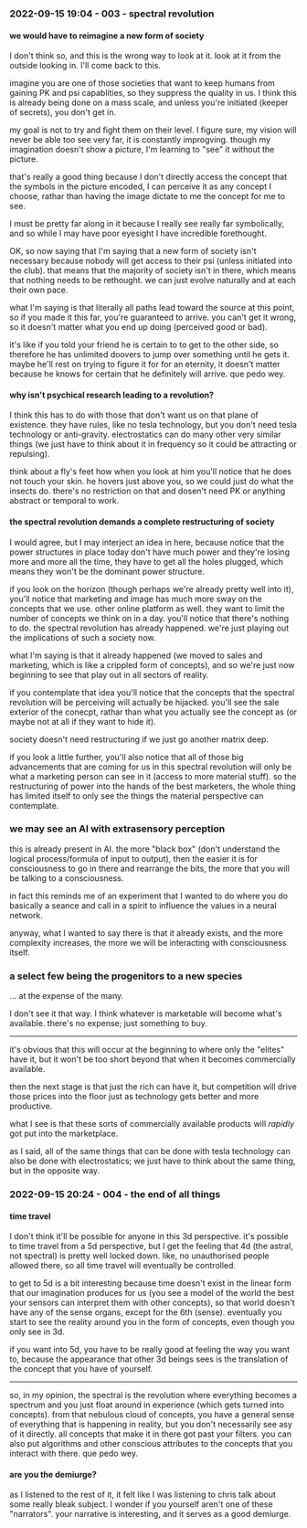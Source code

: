 ### 2022-09-15 19:04 - 003 - spectral revolution

#### we would have to reimagine a new form of society

I don't think so, and this is the wrong way to look at it. look at it from the outside looking in. I'll come back to this.

imagine you are one of those societies that want to keep humans from gaining PK and psi capablities, so they suppress the quality in us. I think this is already being done on a mass scale, and unless you're initiated (keeper of secrets), you don't get in.

my goal is not to try and fight them on their level. I figure sure, my vision will never be able too see very far, it is constantly improgving. though my imagination doesn't show a picture, I'm learning to "see" it without the picture.

that's really a good thing because I don't directly access the concept that the symbols in the picture encoded, I can perceive it as any concept I choose, rathar than having the image dictate to me the concept for me to see.

I must be pretty far along in it because I really see really far symbolically, and so while I may have poor eyesight I have incredible forethought.

OK, so now saying that I'm saying that a new form of society isn't necessary because nobody will get access to their psi (unless initiated into the club). that means that the majority of society isn't in there, which means that nothing needs to be rethought. we can just evolve naturally and at each their own pace.

what I'm saying is that literally all paths lead toward the source at this point, so if you made it this far, you're guaranteed to arrive. you can't get it wrong, so it doesn't matter what you end up doing (perceived good or bad).

it's like if you told your friend he is certain to to get to the other side, so therefore he has unlimited doovers to jump over something until he gets it. maybe he'll rest on trying to figure it for for an eternity, it doesn't matter because he knows for certain that he definitely will arrive. que pedo wey.

#### why isn't psychical research leading to a revolution?

I think this has to do with those that don't want us on that plane of existence. they have rules, like no tesla technology, but you don't need tesla technology or anti-gravity. electrostatics can do many other very similar things (we just have to think about it in frequency so it could be attracting or repulsing).

think about a fly's feet how when you look at him you'll notice that he does not touch your skin. he hovers just above you, so we could just do what the insects do. there's no restriction on that and dosen't need PK or anything abstract or temporal to work.

#### the spectral revolution demands a complete restructuring of society

I would agree, but I may interject an idea in here, because notice that the power structures in place today don't have much power and they're losing more and more all the time, they have to get all the holes plugged, which means they won't be the dominant power structure.

if you look on the horizon (though perhaps we're already pretty well into it), you'll notice that marketing and image has much more sway on the concepts that we use. other online platform as well. they want to limit the number of concepts we think on in a day. you'll notice that there's nothing to do. the spectral revolution has already happened. we're just playing out the implications of such a society now.

what I'm saying is that it already happened (we moved to sales and marketing, which is like a crippled form of concepts), and so we're just now beginning to see that play out in all sectors of reality.

if you contemplate that idea you'll notice that the concepts that the spectral revolution will be perceiving will actually be hijacked. you'll see the sale exterior of the conecpt, rathar than what you actually see the concept as (or maybe not at all if they want to hide it).

society doesn't need restructuring if we just go another matrix deep.

if you look a little further, you'll also notice that all of those big advancements that are coming for us in this spectral revolution will only be what a marketing person can see in it (access to more material stuff). so the restructuring of power into the hands of the best marketers, the whole thing has limited itself to only see the things the material perspective can contemplate.

### we may see an AI with extrasensory perception

this is already present in AI. the more "black box" (don't understand the logical process/formula of input to output), then the easier it is for consciousness to go in there and rearrange the bits, the more that you will be talking to a consciousness.

in fact this reminds me of an experiment that I wanted to do where you do basically a seance and call in a spirit to influence the values in a neural network.

anyway, what I wanted to say there is that it already exists, and the more complexity increases, the more we will be interacting with consciousness itself.

### a select few being the progenitors to a new species

... at the expense of the many.

I don't see it that way. I think whatever is marketable will become what's available. there's no expense; just something to buy.

---

it's obvious that this will occur at the beginning to where only the "elites" have it, but it won't be too short beyond that when it becomes commercially available.

then the next stage is that just the rich can have it, but competition will drive those prices into the floor just as technology gets better and more productive.

what I see is that these sorts of commercially available products will *rapidly* got put into the marketplace.

as I said, all of the same things that can be done with tesla technology can also be done with electrostatics; we just have to think about the same thing, but in the opposite way.

### 2022-09-15 20:24 - 004 - the end of all things

#### time travel

I don't think it'll be possible for anyone in this 3d perspective. it's possible to time travel from a 5d perspective, but I get the feeling that 4d (the astral, not spectral) is pretty well locked down. like, no unauthorised people allowed there, so all time travel will eventually be controlled.

to get to 5d is a bit interesting because time doesn't exist in the linear form that our imagination produces for us (you see a model of the world the best your sensors can interpret them with other concepts), so that world doesn't have any of the sense organs, except for the 6th (sense). eventually you start to see the reality around you in the form of concepts, even though you only see in 3d.

if you want into 5d, you have to be really good at feeling the way you want to, because the appearance that other 3d beings sees is the translation of the concept that you have of yourself.

---

so, in my opinion, the spectral is the revolution where everything becomes a spectrum and you just float around in experience (which gets turned into concepts). from that nebulous cloud of concepts, you have a general sense of everything that is happening in reality, but you don't necessarily see asy of it directly. all concepts that make it in there got past your filters. you can also put algorithms and other conscious attributes to the concepts that you interact with there. que pedo wey.

#### are you the demiurge?

as I listened to the rest of it, it felt like I was listening to chris talk about some really bleak subject. I wonder if you yourself aren't one of these "narrators". your narrative is interesting, and it serves as a good demiurge.
